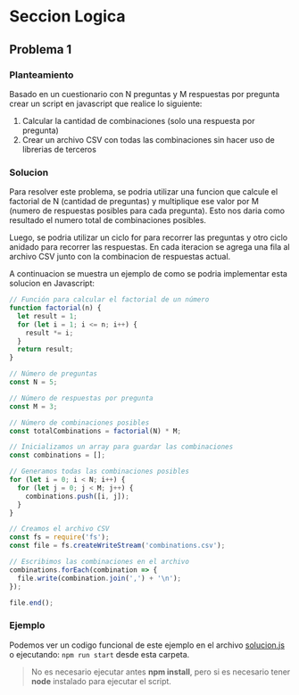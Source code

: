 # Seccion Logica

## Problema 1

### Planteamiento

Basado en un cuestionario con N preguntas y M respuestas por pregunta crear un script en javascript que realice lo siguiente:

1) Calcular la cantidad de combinaciones (solo una respuesta por pregunta)
2) Crear un archivo CSV con todas las combinaciones sin hacer uso de librerias de terceros

### Solucion

Para resolver este problema, se podria utilizar una funcion que calcule el factorial de N (cantidad de preguntas) y multiplique ese valor por M (numero de respuestas posibles para cada pregunta). Esto nos daria como resultado el numero total de combinaciones posibles.

Luego, se podria utilizar un ciclo for para recorrer las preguntas y otro ciclo anidado para recorrer las respuestas. En cada iteracion se agrega una fila al archivo CSV junto con la combinacion de respuestas actual.

A continuacion se muestra un ejemplo de como se podria implementar esta solucion en Javascript:

```javascript
// Función para calcular el factorial de un número
function factorial(n) {
  let result = 1;
  for (let i = 1; i <= n; i++) {
    result *= i;
  }
  return result;
}

// Número de preguntas
const N = 5;

// Número de respuestas por pregunta
const M = 3;

// Número de combinaciones posibles
const totalCombinations = factorial(N) * M;

// Inicializamos un array para guardar las combinaciones
const combinations = [];

// Generamos todas las combinaciones posibles
for (let i = 0; i < N; i++) {
  for (let j = 0; j < M; j++) {
    combinations.push([i, j]);
  }
}

// Creamos el archivo CSV
const fs = require('fs');
const file = fs.createWriteStream('combinations.csv');

// Escribimos las combinaciones en el archivo
combinations.forEach(combination => {
  file.write(combination.join(',') + '\n');
});

file.end();

```

### Ejemplo

Podemos ver un codigo funcional de este ejemplo en el archivo [solucion.js](/problema-3/solucion.js) o ejecutando: `npm run start` desde esta carpeta.

> No es necesario ejecutar antes **npm install**, pero si es necesario tener **node** instalado para ejecutar el script.
